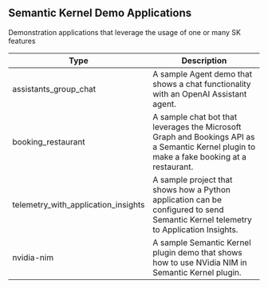 ## Semantic Kernel Demo Applications

Demonstration applications that leverage the usage of one or many SK features

| Type              | Description                                     |
| ----------------- | ----------------------------------------------- |
| assistants_group_chat | A sample Agent demo that shows a chat functionality with an OpenAI Assistant agent. |
| booking_restaurant | A sample chat bot that leverages the Microsoft Graph and Bookings API as a Semantic Kernel plugin to make a fake booking at a restaurant. |
| telemetry_with_application_insights | A sample project that shows how a Python application can be configured to send Semantic Kernel telemetry to Application Insights. |
| nvidia-nim |  A sample Semantic Kernel plugin demo that shows how to use NVidia NIM in Semantic Kernel plugin. |